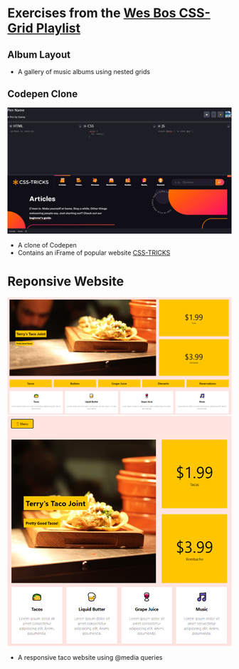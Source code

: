 # Exercises from the [Wes Bos CSS-Grid Playlist](https://www.youtube.com/playlist?list=PLu8EoSxDXHP5CIFvt9-ze3IngcdAc2xKG)

## Album Layout

- A gallery of music albums using nested grids

## Codepen Clone

![Codepen Screenshot](./codepen/screenshot.png)

- A clone of Codepen
- Contains an iFrame of popular website [CSS-TRICKS](https://css-tricks.com/)

# Reponsive Website

![Website Screenshot 1](./responsive-website/screenshot1.png)
![Website Screenshot 2](./responsive-website/screenshot2.png)
- A responsive taco website using @media queries

